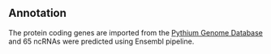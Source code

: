 Annotation
----------

The protein coding genes are imported from the [Pythium Genome
Database](http://pythium.plantbiology.msu.edu/Pythium_aphanidermatum.shtml)
and 65 ncRNAs were predicted using Ensembl pipeline.
